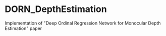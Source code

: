 # DORN_DepthEstimation
Implementation of  "Deep Ordinal Regression Network for Monocular Depth Estimation" paper 
